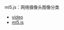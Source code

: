 ml5.js：网络摄像头图像分类

- [video](https://www.youtube.com/watch?v=D9BoBSkLvFo)
- [ml5.js](https://ml5js.org/)